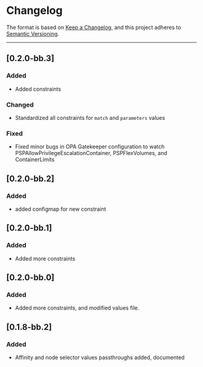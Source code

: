 # Changelog

The format is based on [Keep a Changelog](https://keepachangelog.com/en/1.0.0/), and this project adheres to [Semantic Versioning](https://semver.org/spec/v2.0.0.html).

---
## [0.2.0-bb.3]
### Added
- Added constraints
### Changed
- Standardized all constraints for `match` and `parameters` values
### Fixed
- Fixed minor bugs in OPA Gatekeeper configuration to watch PSPAllowPrivilegeEscalationContainer, PSPFlexVolumes, and ContainerLimits

## [0.2.0-bb.2]
### Added
- added configmap for new constraint

## [0.2.0-bb.1]
### Added
- Added more constraints

## [0.2.0-bb.0]
### Added
- Added more constraints, and modified values file.

## [0.1.8-bb.2]
### Added
- Affinity and node selector values passthroughs added, documented
